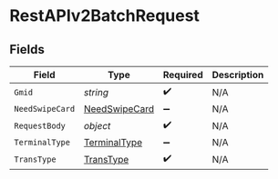 # RestAPIv2BatchRequest


## Fields

| Field                                                 | Type                                                  | Required                                              | Description                                           |
| ----------------------------------------------------- | ----------------------------------------------------- | ----------------------------------------------------- | ----------------------------------------------------- |
| `Gmid`                                                | *string*                                              | :heavy_check_mark:                                    | N/A                                                   |
| `NeedSwipeCard`                                       | [NeedSwipeCard](../../Models/Shared/NeedSwipeCard.md) | :heavy_minus_sign:                                    | N/A                                                   |
| `RequestBody`                                         | *object*                                              | :heavy_check_mark:                                    | N/A                                                   |
| `TerminalType`                                        | [TerminalType](../../Models/Shared/TerminalType.md)   | :heavy_minus_sign:                                    | N/A                                                   |
| `TransType`                                           | [TransType](../../Models/Shared/TransType.md)         | :heavy_check_mark:                                    | N/A                                                   |